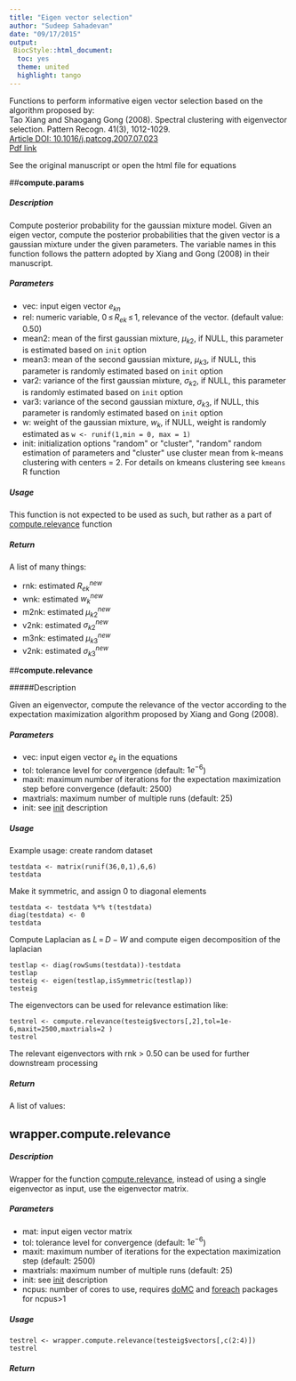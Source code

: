 ```yaml
---
title: "Eigen vector selection"
author: "Sudeep Sahadevan"
date: "09/17/2015"
output:
 BiocStyle::html_document:
  toc: yes
  theme: united
  highlight: tango
---
```


Functions to perform informative eigen vector selection based on the algorithm proposed by:  
Tao Xiang and Shaogang Gong (2008). Spectral clustering with eigenvector selection. Pattern Recogn. 41(3), 1012-1029.   
[Article DOI: 10.1016/j.patcog.2007.07.023](http://dx.doi.org/10.1016/j.patcog.2007.07.023)  
[Pdf link](http://www.eecs.qmul.ac.uk/~sgg/papers/XiangGong-PR08.pdf)  

See the original manuscript or open the html file for equations

##**compute.params**

##### Description
Compute posterior probability for the gaussian mixture model. Given an eigen vector, compute the posterior probabilities that the given vector is a gaussian mixture under the given parameters. The variable names in this function follows the pattern adopted by Xiang and Gong (2008) in their manuscript.   
<!---This function solves the following equations from the paper (Expectation part):

$h^{1}_{kn}=\frac{(1-R_{ek})\, \mathscr{N}(e_{kn}|\mu_{k1},\, \sigma_{k1})}{(1-R_{ek})\, \mathscr{N}(e_{kn}|\mu_{k1},\, \sigma_{k1})+\, \mathit{w}_{k}\, R_{ek}\, \mathscr{N}(e_{kn}|\mu_{k2},\, \sigma_{k2})+\, (1-\mathit{w}_{k})\, R_{ek}\, \mathscr{N}(e_{kn}|\mu_{k1},\, \sigma_{k1})}$

$h^{2}_{kn}=\frac{\mathit{w}_{k}\, R_{ek}\, \mathscr{N}(e_{kn}|\mu_{k2},\, \sigma_{k2})}{(1-R_{ek})\, \mathscr{N}(e_{kn}|\mu_{k1},\, \sigma_{k1})+\, \mathit{w}_{k}\, R_{ek}\, \mathscr{N}(e_{kn}|\mu_{k2},\, \sigma_{k2})+\, (1-\mathit{w}_{k})\, R_{ek}\, \mathscr{N}(e_{kn}|\mu_{k1},\, \sigma_{k1})}$

$h^{3}_{kn}=\frac{(1-\mathit{w}_{k})\, R_{ek}\, \mathscr{N}(e_{kn}|\mu_{k3},\, \sigma_{k3})}{(1-R_{ek})\, \mathscr{N}(e_{kn}|\mu_{k1},\, \sigma_{k1})+\, \mathit{w}_{k}\, R_{ek}\, \mathscr{N}(e_{kn}|\mu_{k2},\, \sigma_{k2})+\, (1-\mathit{w}_{k})\, R_{ek}\, \mathscr{N}(e_{kn}|\mu_{k1},\, \sigma_{k1})}$ 

The maximization part updates the parameters as:

$R_{ek}^{new}=1-\frac{1}{N}\sum_{n=1}^{N}h_{kn}^1$

$\mathit{w}_{ek}^{new}=\frac{1}{R_{ek}^{new}N}\sum_{n=1}^{N}h_{kn}^{2}$

$\mu_{k2}^{new}=\frac{\sum_{n=1}^{N}h_{kn}^{2}e_{kn}}{\sum_{n=1}^{N}h_{kn}^{2}}$

$\sigma_{k2}^{new}=\frac{\sum_{n=1}^{N}h_{kn}^{2}(e_{kn}-\mu_{kn}^{2})^{2}}{\sum_{n=1}^{N}h_{kn}^{2}}$

$\mu_{k3}^{new}=\frac{\sum_{n=1}^{N}h_{kn}^{3}e_{kn}}{\sum_{n=1}^{N}h_{kn}^{3}}$

$\sigma_{k3}^{new}=\frac{\sum_{n=1}^{N}h_{kn}^{3}(e_{kn}-\mu_{kn}^{3})^{2}}{\sum_{n=1}^{N}h_{kn}^{3}}$ --->

##### Parameters
* vec: input eigen vector $e_{kn}$
* rel: numeric variable, $0\, {\leq}\,R_{ek}\,\leq\,1$, relevance of the vector. (default value: 0.50)
* mean2: mean of the first gaussian mixture, $\mu_{k2}$, if NULL, this parameter is  estimated based on `init` option 
* mean3: mean of the second gaussian mixture, $\mu_{k3}$, if NULL, this parameter is randomly estimated based on `init` option
* var2: variance of the first gaussian mixture, $\sigma_{k2}$, if NULL, this parameter is randomly estimated based on `init` option
* var3: variance of the second gaussian mixture, $\sigma_{k3}$, if NULL, this parameter is randomly estimated based on `init` option
* w: weight of the gaussian mixture, $\mathit{w}_{k}$, if NULL, weight is randomly estimated as `w <- runif(1,min = 0, max = 1)`
* <a name="init1"></a> init: initialization options "random" or "cluster", "random" random estimation of parameters and "cluster" use cluster mean from k-means clustering with centers = 2. For details on kmeans clustering see `kmeans` R function

##### Usage
This function is not expected to be used as such, but rather as a part of [compute.relevance](#comprel) function

##### Return
A list of many things:

* rnk: estimated $R_{ek}^{new}$
* wnk: estimated $\mathit{w}_{k}^{new}$
* m2nk: estimated $\mu_{k2}^{new}$
* v2nk: estimated $\sigma_{k2}^{new}$
* m3nk: estimated $\mu_{k3}^{new}$
* v2nk: estimated $\sigma_{k3}^{new}$


##**compute.relevance**

#####<a name="comprel"></a>Description

Given an eigenvector, compute the relevance of the vector according to the expectation maximization algorithm proposed by Xiang and Gong (2008).

##### Parameters
* vec: input eigen vector $e_{k}$ in the equations
* tol: tolerance level for convergence (default: $1e^{-6}$)
* maxit: maximum number of iterations for the expectation maximization step before convergence (default: 2500)
* maxtrials: maximum number of multiple runs (default: 25)
* init: see [init](#init1) description

##### Usage
Example usage: create random dataset 
```{r}
testdata <- matrix(runif(36,0,1),6,6)
testdata
```
Make it symmetric, and assign 0 to diagonal elements
```{r}
testdata <- testdata %*% t(testdata)
diag(testdata) <- 0
testdata
```
Compute Laplacian as $L\, =\, D-W$ and compute eigen decomposition of the laplacian
```{r}
testlap <- diag(rowSums(testdata))-testdata
testlap
testeig <- eigen(testlap,isSymmetric(testlap))
testeig
```

The eigenvectors can be used for relevance estimation like:
```{r comprel,warning=FALSE,message=FALSE}
testrel <- compute.relevance(testeig$vectors[,2],tol=1e-6,maxit=2500,maxtrials=2 )
testrel
```
The relevant eigenvectors with rnk > 0.50 can be used for further downstream processing

##### Return
A list of values:

<!---* rnk: a vector of n $R_{ek}^{new}$ values, where `n==maxtrials`
* problist: a list of mixture probabilities, calculated as $p(e_{kn}|\theta_{ekn}^{2})\,=\,\mathit{w}_{k}\, \mathscr{N} (e_{kn}|\mu_{k2},\, \sigma_{k2})\, +\, (1-\mathit{w}_{k})\, \mathscr{N}(e_{kn}|\mu_{k3},\, \sigma_{k3})$ -->

## **wrapper.compute.relevance**

##### Description

Wrapper for the function [compute.relevance](#comprel), instead of using a single eigenvector as input, use the eigenvector matrix. 

##### Parameters

* mat: input eigen vector matrix
* tol: tolerance level for convergence (default: $1e^{-6}$)
* maxit: maximum number of iterations for the expectation maximization step (default: 2500)
* maxtrials: maximum number of multiple runs (default: 25)
* init: see [init](#init1) description
* ncpus: number of cores to use, requires [doMC](https://cran.r-project.org/web/packages/doMC/index.html) and [foreach](https://cran.r-project.org/web/packages/foreach/index.html) packages for ncpus>1

##### Usage

```{r wcomprel,warning=FALSE,message=FALSE}
testrel <- wrapper.compute.relevance(testeig$vectors[,c(2:4)])
testrel
```

##### Return

<!--- A vector, with same length as `ncol(mat)` and each value is the relevance value that maximizes the log likelihood function $ln\, p(e_{kn}|\theta_{ekn}^{2})\,=\, ln\, \sum_{i=1}^{N}\mathit{w}_{k}\, \mathscr{N} (e_{ki}|\mu_{k2},\, \sigma_{k2})\, +\, (1-\mathit{w}_{k})\, \mathscr{N}(e_{ki}|\mu_{k3},\, \sigma_{k3})$ after `maxtrial` repeats --->

